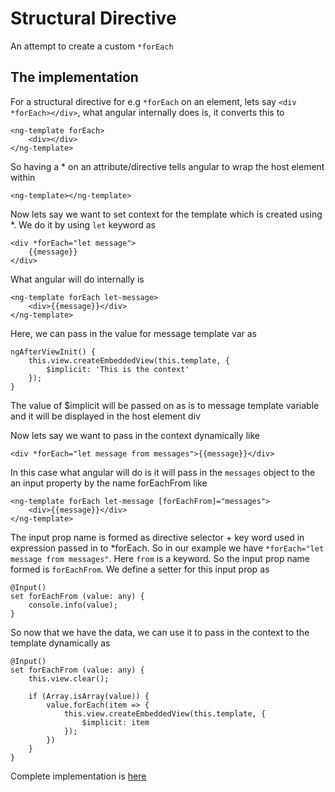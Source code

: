 # Structural Directive

An attempt to create a custom `*forEach`


## The implementation

For a structural directive for e.g `*forEach` on an element, lets say `<div *forEach></div>`, what angular internally does is, it converts this to

```
<ng-template forEach>
    <div></div>
</ng-template>
```
 
So having a * on an attribute/directive tells angular to wrap the host element within
```
<ng-template></ng-template>
```
  
 Now lets say we want to set context for the template which is created using *. We do it by using `let` keyword as
```
<div *forEach="let message">
    {{message}}
</div>
```
  
What angular will do internally is
```
<ng-template forEach let-message>
    <div>{{message}}</div>
</ng-template>
```
  
Here, we can pass in the value for message template var as
 
```
ngAfterViewInit() {
    this.view.createEmbeddedView(this.template, {
        $implicit: 'This is the context'
    });
}
```

The value of $implicit will be passed on as is to message template variable and it will be displayed in the host element div

Now lets say we want to pass in the context dynamically like 
```
<div *forEach="let message from messages">{{message}}</div>
```
In this case what angular will do is it will pass in the `messages` object to the an input property by the name forEachFrom like

```
<ng-template forEach let-message [forEachFrom]="messages">
    <div>{{message}}</div>
</ng-template>
```

The input prop name is formed as directive selector + key word used in expression passed in to *forEach.
So in our example we have `*forEach="let message from messages"`. Here `from` is a keyword.
So the input prop name formed is `forEachFrom`. We define a setter for this input prop as

``` 
@Input()
set forEachFrom (value: any) {
    console.info(value);
}
```

So now that we have the data, we can use it to pass in the context to the template dynamically as

``` 
@Input()
set forEachFrom (value: any) {
    this.view.clear();

    if (Array.isArray(value)) {
        value.forEach(item => {
            this.view.createEmbeddedView(this.template, {
                $implicit: item
            });
        })
    }
}
```
Complete implementation is [here](src/app/directive/for-each.directive.ts)
